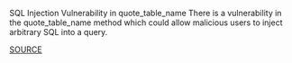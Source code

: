 SQL Injection Vulnerability in quote_table_name
There is a vulnerability in the quote_table_name method which could allow malicious users to inject arbitrary SQL into a query.

[SOURCE](https://groups.google.com/d/topic/rubyonrails-security/ah5HN0S8OJs/discussion)
